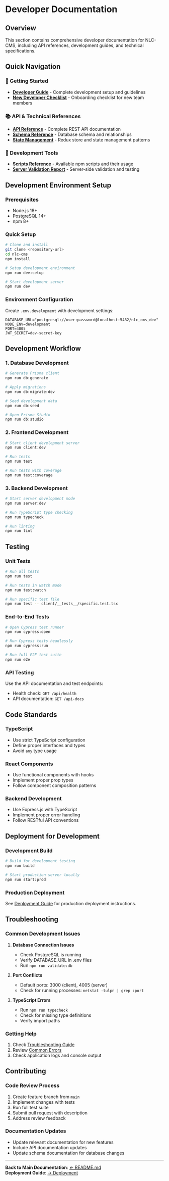 # Developer Documentation

## Overview

This section contains comprehensive developer documentation for NLC-CMS, including API references, development guides, and technical specifications.

## Quick Navigation

### 🚀 Getting Started
- **[Developer Guide](./DEVELOPER_GUIDE.md)** - Complete development setup and guidelines
- **[New Developer Checklist](../onboarding/NEW_DEVELOPER_CHECKLIST.md)** - Onboarding checklist for new team members

### 📚 API & Technical References
- **[API Reference](./API_REFERENCE.md)** - Complete REST API documentation
- **[Schema Reference](./SCHEMA_REFERENCE.md)** - Database schema and relationships
- **[State Management](./STATE_MANAGEMENT.md)** - Redux store and state management patterns

### 🔧 Development Tools
- **[Scripts Reference](./SCRIPTS_REFERENCE.md)** - Available npm scripts and their usage
- **[Server Validation Report](./SERVER_VALIDATION_REPORT.md)** - Server-side validation and testing

## Development Environment Setup

### Prerequisites
- Node.js 18+
- PostgreSQL 14+
- npm 8+

### Quick Setup
```bash
# Clone and install
git clone <repository-url>
cd nlc-cms
npm install

# Setup development environment
npm run dev:setup

# Start development server
npm run dev
```

### Environment Configuration
Create `.env.development` with development settings:
```env
DATABASE_URL="postgresql://user:password@localhost:5432/nlc_cms_dev"
NODE_ENV=development
PORT=4005
JWT_SECRET=dev-secret-key
```

## Development Workflow

### 1. Database Development
```bash
# Generate Prisma client
npm run db:generate

# Apply migrations
npm run db:migrate:dev

# Seed development data
npm run db:seed

# Open Prisma Studio
npm run db:studio
```

### 2. Frontend Development
```bash
# Start client development server
npm run client:dev

# Run tests
npm run test

# Run tests with coverage
npm run test:coverage
```

### 3. Backend Development
```bash
# Start server development mode
npm run server:dev

# Run TypeScript type checking
npm run typecheck

# Run linting
npm run lint
```

## Testing

### Unit Tests
```bash
# Run all tests
npm run test

# Run tests in watch mode
npm run test:watch

# Run specific test file
npm run test -- client/__tests__/specific.test.tsx
```

### End-to-End Tests
```bash
# Open Cypress test runner
npm run cypress:open

# Run Cypress tests headlessly
npm run cypress:run

# Run full E2E test suite
npm run e2e
```

### API Testing
Use the API documentation and test endpoints:
- Health check: `GET /api/health`
- API documentation: `GET /api-docs`

## Code Standards

### TypeScript
- Use strict TypeScript configuration
- Define proper interfaces and types
- Avoid `any` type usage

### React Components
- Use functional components with hooks
- Implement proper prop types
- Follow component composition patterns

### Backend Development
- Use Express.js with TypeScript
- Implement proper error handling
- Follow RESTful API conventions

## Deployment for Development

### Development Build
```bash
# Build for development testing
npm run build

# Start production server locally
npm run start:prod
```

### Production Deployment
See [Deployment Guide](../deployment/README.md) for production deployment instructions.

## Troubleshooting

### Common Development Issues
1. **Database Connection Issues**
   - Check PostgreSQL is running
   - Verify DATABASE_URL in .env files
   - Run `npm run validate:db`

2. **Port Conflicts**
   - Default ports: 3000 (client), 4005 (server)
   - Check for running processes: `netstat -tulpn | grep :port`

3. **TypeScript Errors**
   - Run `npm run typecheck`
   - Check for missing type definitions
   - Verify import paths

### Getting Help
1. Check [Troubleshooting Guide](../troubleshooting/README.md)
2. Review [Common Errors](../troubleshooting/COMMON_ERRORS.md)
3. Check application logs and console output

## Contributing

### Code Review Process
1. Create feature branch from `main`
2. Implement changes with tests
3. Run full test suite
4. Submit pull request with description
5. Address review feedback

### Documentation Updates
- Update relevant documentation for new features
- Include API documentation updates
- Update schema documentation for database changes

---

**Back to Main Documentation**: [← README.md](../README.md)  
**Deployment Guide**: [→ Deployment](../deployment/README.md)